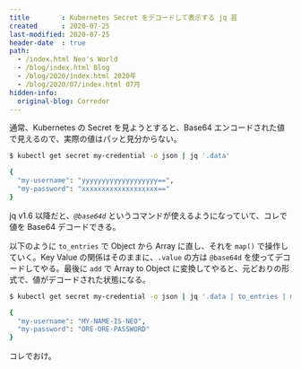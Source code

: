 ```yaml
---
title        : Kubernetes Secret をデコードして表示する jq 芸
created      : 2020-07-25
last-modified: 2020-07-25
header-date  : true
path:
  - /index.html Neo's World
  - /blog/index.html Blog
  - /blog/2020/index.html 2020年
  - /blog/2020/07/index.html 07月
hidden-info:
  original-blog: Corredor
---
```


通常、Kubernetes の Secret を見ようとすると、Base64 エンコードされた値で見えるので、実際の値はパッと見分からない。

```bash
$ kubectl get secret my-credential -o json | jq '.data'

{
  "my-username": "yyyyyyyyyyyyyyyyyyy==",
  "my-password": "xxxxxxxxxxxxxxxxxxx=="
}
```

jq v1.6 以降だと、_`@base64d`_ というコマンドが使えるようになっていて、コレで値を Base64 デコードできる。

以下のように `to_entries` で Object から Array に直し、それを `map()` で操作していく。Key Value の関係はそのままに、`.value` の方は `@base64d` を使ってデコードしてやる。最後に `add` で Array to Object に変換してやると、元どおりの形式で、値がデコードされた状態になる。

```bash
$ kubectl get secret my-credential -o json | jq '.data | to_entries | map({ (.key|tostring): (.value|@base64d) }) | add'

{
  "my-username": "MY-NAME-IS-NEO",
  "my-password": "ORE-ORE-PASSWORD"
}
```

コレでおけ。

